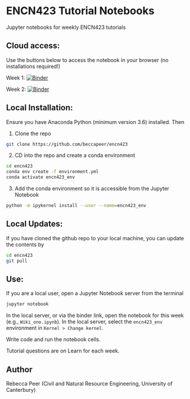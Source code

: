 # ENCN423 Tutorial Notebooks
Jupyter notebooks for weekly ENCN423 tutorials

## Cloud access: 

Use the buttons below to access the notebook in your browser (no installations required!)

Week 1: [![Binder](https://mybinder.org/badge_logo.svg)](https://mybinder.org/v2/gh/beccapeer/encn423/HEAD?labpath=Wiki_tahi.ipynb)

Week 2: [![Binder](https://mybinder.org/badge_logo.svg)](https://mybinder.org/v2/gh/beccapeer/encn423/HEAD?labpath=Wiki_rua.ipynb)

## Local Installation:

Ensure you have Anaconda Python (minimum version 3.6) installed. Then

1. Clone the repo

```bash
git clone https://github.com/beccapeer/encn423
```

2. CD into the repo and create a conda environment

```bash
cd encn423
conda env create -f environment.yml
conda activate encn423_env
```

3. Add the conda environment so it is accessible from the Jupyter Notebook

```bash
python -m ipykernel install --user --name=encn423_env
```

## Local Updates:

If you have cloned the github repo to your local machine, you can update the contents by

```bash
cd encn423
git pull
```

## Use:

If you are a local user, open a Jupyter Notebook server from the terminal

```bash
jupyter notebook
```

In the local server, or via the binder link, open the notebook for this week (e.g., `Wiki_ono.ipynb`). In the local server, select the `encn423_env` environment in `Kernel > Change kernel`.

Write code and run the notebook cells.

Tutorial questions are on Learn for each week.

## Author

Rebecca Peer (Civil and Natural Resource Engineering, University of Canterbury)

